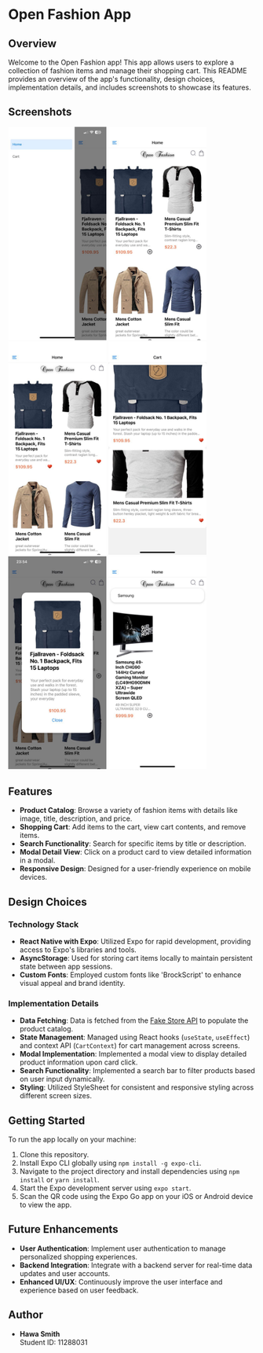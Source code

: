 # Open Fashion App

## Overview

Welcome to the Open Fashion app! This app allows users to explore a collection of fashion items and manage their shopping cart. This README provides an overview of the app's functionality, design choices, implementation details, and includes screenshots to showcase its features.

## Screenshots

<p float="left">
  <img src=".\screenshots\photo_2_2024-07-11_00-33-31.jpg" alt="Screenshot 1" width="200" />
  <img src=".\screenshots\photo_1_2024-07-11_00-33-31.jpg" alt="Screenshot 2" width="200" />
  <img src=".\screenshots\photo_3_2024-07-11_00-33-31.jpg" alt="Screenshot 3" width="200" />
  <img src=".\screenshots\photo_4_2024-07-11_00-33-31.jpg" alt="Screenshot 4" width="200" />
  <img src=".\screenshots\photo_5_2024-07-11_00-33-31.jpg" alt="Screenshot 5" width="200" />
  <img src=".\screenshots\photo_6_2024-07-11_00-33-31.jpg" alt="Screenshot 6" width="200" />
</p>


## Features

- **Product Catalog**: Browse a variety of fashion items with details like image, title, description, and price.
- **Shopping Cart**: Add items to the cart, view cart contents, and remove items.
- **Search Functionality**: Search for specific items by title or description.
- **Modal Detail View**: Click on a product card to view detailed information in a modal.
- **Responsive Design**: Designed for a user-friendly experience on mobile devices.

## Design Choices

### Technology Stack

- **React Native with Expo**: Utilized Expo for rapid development, providing access to Expo's libraries and tools.
- **AsyncStorage**: Used for storing cart items locally to maintain persistent state between app sessions.
- **Custom Fonts**: Employed custom fonts like 'BrockScript' to enhance visual appeal and brand identity.

### Implementation Details

- **Data Fetching**: Data is fetched from the [Fake Store API](https://fakestoreapi.com/products) to populate the product catalog.
- **State Management**: Managed using React hooks (`useState`, `useEffect`) and context API (`CartContext`) for cart management across screens.
- **Modal Implementation**: Implemented a modal view to display detailed product information upon card click.
- **Search Functionality**: Implemented a search bar to filter products based on user input dynamically.
- **Styling**: Utilized StyleSheet for consistent and responsive styling across different screen sizes.

## Getting Started

To run the app locally on your machine:

1. Clone this repository.
2. Install Expo CLI globally using `npm install -g expo-cli`.
3. Navigate to the project directory and install dependencies using `npm install` or `yarn install`.
4. Start the Expo development server using `expo start`.
5. Scan the QR code using the Expo Go app on your iOS or Android device to view the app.

## Future Enhancements

- **User Authentication**: Implement user authentication to manage personalized shopping experiences.
- **Backend Integration**: Integrate with a backend server for real-time data updates and user accounts.
- **Enhanced UI/UX**: Continuously improve the user interface and experience based on user feedback.

## Author

- **Hawa Smith**  
  Student ID: 11288031  

